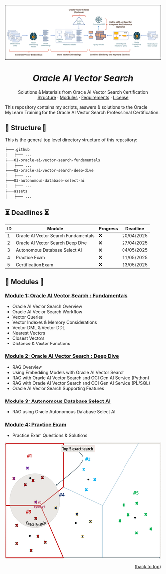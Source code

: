 <a name="readme-top"></a>
<br />
<div align="center">
  <a href="#">
   <!-- Replace this logo for a custom official logo -->
    <img src="./assets/oracle_ai_vector_search_workflow.png" alt="Oracle AI Vector Search">
  </a>

<h1 align = "center">
<b><i>Oracle AI Vector Search</i></b>
</h1>
    <!-- Add/Remove categories depending on your project -->
  <p align="center">
    Solutions & Materials from Oracle AI Vector Search Certification
    <br />
    <!-- IMPORTANT NOTE: If you want to append emojis you'll need to add the '-' sign before and after the header, as shown below:  -->
    <a href="#-structure-">Structure</a>
    ·
    <a href="#-modules-">Modules</a>
    ·
    <a href="#-requirements-">Requirements</a>
    ·
    <a href="#-license-">License</a>
  </p>
</div>

This repository contains my scripts, answers & solutions to the Oracle MyLearn Training for the
Oracle AI Vector Search Professional Certification.

## 📁 Structure 📁

This is the general top level directory structure of this repository:

```txt
├───.github
│   ├─── ...
├───01-oracle-ai-vector-search-fundamentals
│   ├─── ...
├───02-oracle-ai-vector-search-deep-dive
│   ├─── ...
├───03-autonomous-database-select-ai
│   ├─── ...
├───assets
│   ├─── ...
```

## ⏳ Deadlines ⏳

| ID | Module                               | Progress | Deadline   | 
|----|--------------------------------------|----------|------------|
| 1  | Oracle AI Vector Search Fundamentals | :x:      | 20/04/2025 |
| 2  | Oracle AI Vector Search Deep Dive    | :x:      | 27/04/2025 |
| 3  | Autonomous Database Select AI        | :x:      | 04/05/2025 |
| 4  | Practice Exam                        | :x:      | 11/05/2025 |
| 5  | Certification Exam                   | :x:      | 13/05/2025 |

## 🚀 Modules 🚀

### [Module 1: Oracle AI Vector Search : Fundamentals](01-oracle-ai-vector-search-fundamentals)

* Oracle AI Vector Search Overview
* Oracle AI Vector Search Workflow
* Vector Queries
* Vector Indexes & Memory Considerations
* Vector DML & Vector DDL
* Nearest Vectors
* Closest Vectors
* Distance & Vector Functions

### [Module 2: Oracle AI Vector Search : Deep Dive](02-oracle-ai-vector-search-deep-dive)

* RAG Overview
* Using Embedding Models with Oracle AI Vector Search
* RAG with Oracle AI Vector Search and OCI Gen AI Service (Python)
* RAG with Oracle AI Vector Search and OCI Gen AI Service (PL/SQL)
* Oracle AI Vector Search Supporting Features

### [Module 3: Autonomous Database Select AI](03-autonomous-database-select-ai)

* RAG using Oracle Autonomous Database Select AI

### [Module 4: Practice Exam](04-practice-exam/)

* Practice Exam Questions & Solutions

<div align="center">
<img src="./assets/oracle_ai_exact_search.png" alt="Oracle AI Exact Search" width="700" height="375">
</div>

<p align="right">(<a href="#readme-top">back to top</a>)</p>


<!-- This is a custom version of the Read-My-README template, by Jon Areas, 
found at: https://github.com/jxareas/read-my-readme -->
